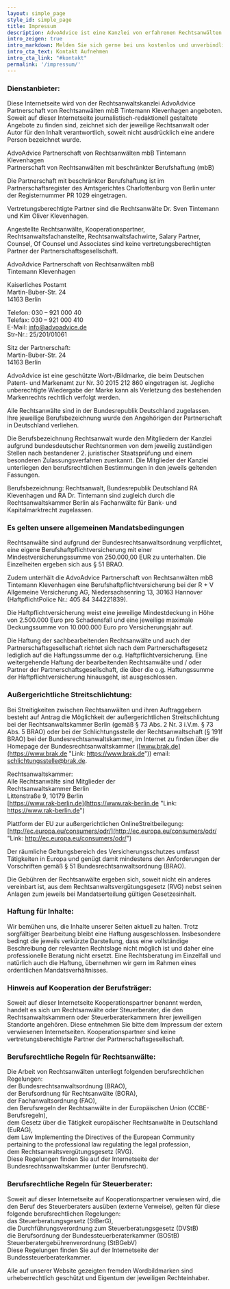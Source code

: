 ```yaml
---
layout: simple_page
style_id: simple_page
title: Impressum
description: AdvoAdvice ist eine Kanzlei von erfahrenen Rechtsanwälten aus Berlin. Unsere Gebiete sind Bank- und Kapitalmarktrecht, Schufarecht, Immobilienrecht und mehr.
intro_zeigen: true
intro_markdown: Melden Sie sich gerne bei uns kostenlos und unverbindlich.
intro_cta_text: Kontakt Aufnehmen
intro_cta_link: "#kontakt"
permalink: '/impressum/'
---
```


### Dienstanbieter:

Diese Internetseite wird von der Rechtsanwaltskanzlei AdvoAdvice Partnerschaft von Rechtsanwälten mbB Tintemann Klevenhagen angeboten. Soweit auf dieser Internetseite journalistisch-redaktionell gestaltete Angebote zu finden sind, zeichnet sich der jeweilige Rechtsanwalt oder Autor für den Inhalt verantwortlich, soweit nicht ausdrücklich eine andere Person bezeichnet wurde.

AdvoAdvice Partnerschaft von Rechtsanwälten mbB Tintemann Klevenhagen  
Partnerschaft von Rechtsanwälten mit beschränkter Berufshaftung (mbB)

Die Partnerschaft mit beschränkter Berufshaftung ist im Partnerschaftsregister des Amtsgerichtes Charlottenburg von Berlin unter der Registernummer PR 1029 eingetragen.

Vertretungsberechtigte Partner sind die Rechtsanwälte Dr. Sven Tintemann und Kim Oliver Klevenhagen.

Angestellte Rechtsanwälte, Kooperationspartner, Rechtsanwaltsfachanstellte, Rechtsanwaltsfachwirte, Salary Partner, Counsel, Of Counsel und Associates sind keine vertretungsberechtigten Partner der Partnerschaftsgesellschaft.

AdvoAdvice Partnerschaft von Rechtsanwälten mbB  
Tintemann Klevenhagen

Kaiserliches Postamt  
Martin-Buber-Str. 24  
14163 Berlin

Telefon: 030 – 921 000 40  
Telefax: 030 – 921 000 410  
E-Mail: info@advoadvice.de  
Str-Nr.: 25/201/01061  
  
Sitz der Partnerschaft:  
Martin-Buber-Str. 24  
14163 Berlin

AdvoAdvice ist eine geschützte Wort-/Bildmarke, die beim Deutschen Patent- und Markenamt zur Nr. 30 2015 212 860 eingetragen ist. Jegliche unberechtigte Wiedergabe der Marke kann als Verletzung des bestehenden Markenrechts rechtlich verfolgt werden.

Alle Rechtsanwälte sind in der Bundesrepublik Deutschland zugelassen. Ihre jeweilige Berufsbezeichnung wurde den Angehörigen der Partnerschaft in Deutschland verliehen.

Die Berufsbezeichnung Rechtsanwalt wurde den Mitgliedern der Kanzlei aufgrund bundesdeutscher Rechtsnormen von dem jeweilig zuständigen Stellen nach bestandener 2. juristischer Staatsprüfung und einem besonderen Zulassungsverfahren zuerkannt. Die Mitglieder der Kanzlei unterliegen den berufsrechtlichen Bestimmungen in den jeweils geltenden Fassungen.

Berufsbezeichnung: Rechtsanwalt, Bundesrepublik Deutschland RA Klevenhagen und RA Dr. Tintemann sind zugleich durch die Rechtsanwaltskammer Berlin als Fachanwälte für Bank- und Kapitalmarktrecht zugelassen.

### Es gelten unsere allgemeinen Mandatsbedingungen

Rechtsanwälte sind aufgrund der Bundesrechtsanwaltsordnung verpflichtet, eine eigene Berufshaftpflichtversicherung mit einer Mindestversicherungssumme von 250.000,00 EUR zu unterhalten. Die Einzelheiten ergeben sich aus § 51 BRAO.

Zudem unterhält die AdvoAdvice Partnerschaft von Rechtsanwälten mbB Tintemann Klevenhagen eine Berufshaftpflichtversicherung bei der R + V Allgemeine Versicherung AG, Niedersachsenring 13, 30163 Hannover (HaftpflichtPolice Nr.: 405 84 344221839).

Die Haftpflichtversicherung weist eine jeweilige Mindestdeckung in Höhe von 2.500.000 Euro pro Schadensfall und eine jeweilige maximale Deckungssumme von 10.000.000 Euro pro Versicherungsjahr auf.

Die Haftung der sachbearbeitenden Rechtsanwälte und auch der Partnerschaftsgesellschaft richtet sich nach dem Partnerschaftsgesetz lediglich auf die Haftungssumme der o.g. Haftpflichtversicherung. Eine weitergehende Haftung der bearbeitenden Rechtsanwälte und / oder Partner der Partnerschaftsgesellschaft, die über die o.g. Haftungssumme der Haftpflichtversicherung hinausgeht, ist ausgeschlossen.

### Außergerichtliche Streitschlichtung:

Bei Streitigkeiten zwischen Rechtsanwälten und ihren Auftraggebern besteht auf Antrag die Möglichkeit der außergerichtlichen Streitschlichtung bei der Rechtsanwaltskammer Berlin (gemäß § 73 Abs. 2 Nr. 3 i.V.m. § 73 Abs. 5 BRAO) oder bei der Schlichtungsstelle der Rechtsanwaltschaft (§ 191f BRAO) bei der Bundesrechtsanwaltskammer, im Internet zu finden über die Homepage der Bundes­rechtsanwaltskammer ([www.brak.de](https://www.brak.de "Link: https://www.brak.de")) email: schlichtungsstelle@brak.de.

Rechtsanwaltskammer:  
Alle Rechtsanwälte sind Mitglieder der  
Rechtsanwaltskammer Berlin  
Littenstraße 9, 10179 Berlin  
[https://www.rak-berlin.de](https://www.rak-berlin.de "Link: https://www.rak-berlin.de")

Plattform der EU zur außergerichtlichen OnlineStreitbeilegung: [http://ec.europa.eu/consumers/odr/](http://ec.europa.eu/consumers/odr/ "Link: http://ec.europa.eu/consumers/odr/")

Der räumliche Geltungsbereich des Versicherungsschutzes umfasst Tätigkeiten in Europa und genügt damit mindestens den Anforderungen der Vorschriften gemäß § 51 Bundesrechtsanwaltsordnung (BRAO).

Die Gebühren der Rechtsanwälte ergeben sich, soweit nicht ein anderes vereinbart ist, aus dem Rechtsanwaltsvergütungsgesetz (RVG) nebst seinen Anlagen zum jeweils bei Mandatserteilung gültigen Gesetzesinhalt.

### Haftung für Inhalte:

Wir bemühen uns, die Inhalte unserer Seiten aktuell zu halten. Trotz sorgfältiger Bearbeitung bleibt eine Haftung ausgeschlossen. Insbesondere bedingt die jeweils verkürzte Darstellung, dass eine vollständige Beschreibung der relevanten Rechtslage nicht möglich ist und daher eine professionelle Beratung nicht ersetzt. Eine Rechtsberatung im Einzelfall und natürlich auch die Haftung, übernehmen wir gern im Rahmen eines ordentlichen Mandatsverhältnisses.

### Hinweis auf Kooperation der Berufsträger:

Soweit auf dieser Internetseite Kooperationspartner benannt werden, handelt es sich um Rechtsanwälte oder Steuerberater, die den Rechtsanwaltskammern oder Steuerberaterkammern ihrer jeweiligen Standorte angehören. Diese entnehmen Sie bitte dem Impressum der extern verwiesenen Internetseiten. Kooperationspartner sind keine vertretungsberechtigte Partner der Partnerschaftsgesellschaft.

### Berufsrechtliche Regeln für Rechtsanwälte:

Die Arbeit von Rechtsanwälten unterliegt folgenden berufsrechtlichen Regelungen:  
der Bundesrechtsanwaltsordnung (BRAO),  
der Berufsordnung für Rechtsanwälte (BORA),  
der Fachanwaltsordnung (FAO),  
den Berufsregeln der Rechtsanwälte in der Europäischen Union (CCBE-Berufsregeln),  
dem Gesetz über die Tätigkeit europäischer Rechtsanwälte in Deutschland (EuRAG),  
dem Law Implementing the Directives of the European Community pertaining to the professional law regulating the legal profession,  
dem Rechtsanwaltsvergütungsgesetz (RVG).  
Diese Regelungen finden Sie auf der Internetseite der Bundesrechtsanwaltskammer (unter Berufsrecht).

### Berufsrechtliche Regeln für Steuerberater:

Soweit auf dieser Internetseite auf Kooperationspartner verwiesen wird, die den Beruf des Steuerberaters ausüben (externe Verweise), gelten für diese folgende berufsrechtlichen Regelungen:  
das Steuerberatungsgesetz (StBerG),  
die Durchführungsverordnung zum Steuerberatungsgesetz (DVStB)  
die Berufsordnung der Bundessteuerberaterkammer (BOStB)  
Steuerberatergebührenverordnung (StBGebV)  
Diese Regelungen finden Sie auf der Internetseite der Bundessteuerberaterkammer.

Alle auf unserer Website gezeigten fremden Wordbildmarken sind urheberrechtlich geschützt und Eigentum der jeweiligen Rechteinhaber.